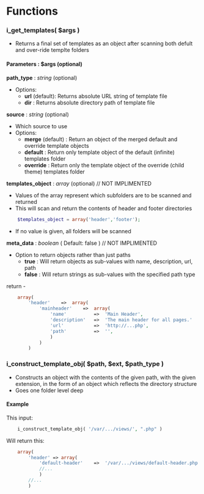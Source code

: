 # Functions

### i_get_templates( $args )
- Returns a final set of templates as an object after scanning both defult and over-ride templte folders

#### Parameters : $args (optional)

__path_type__ : *string* (optional)
- Options:
    + __url__ (default): Returns absolute URL string of template file
    + __dir__ : Returns absolute directory path of template file

__source__ : *string* (optional)
- Which source to use
- Options:
    + __merge__ (default) : Return an object of the merged default and override template objects
    + __default__ : Return only template object of the default (infinite) templates folder
    + __override__ : Return only the template object of the override (child theme) templates folder

__templates_object__ : *array* (optional) // NOT  IMPLIMENTED
- Values of the array represent which subfolders are to be scanned and returned
- This will scan and return the contents of header and footer directories
``` php
    $templates_object = array('header','footer');
```
- If no value is given, all folders will be scanned

__meta_data__ : *boolean* ( Default: false ) // NOT  IMPLIMENTED
- Option to return objects rather than just paths
    + __true__ : Will return objects as sub-values with name, description, url, path
    + __false__ : Will return strings as sub-values with the specified path type


return - 

```php
    array(
        'header'    =>  array(
            'mainheader'    =>  array(
                'name'          =>  'Main Header',
                'description'   =>  'The main header for all pages.'
                'url'           =>  'http://...php',
                'path'          =>  '',
                )
            )
        )

```


### i_construct_template_obj( $path, $ext, $path_type )
- Constructs an object with the contents of the given path, with the given extension, in the form of an object which reflects the directory structure
- Goes one folder level deep

#### Example
This input:
```php
    i_construct_template_obj( '/var/.../views/', ".php" )
```

Will return this:
```php
    array(
        'header' => array(
            'default-header'    =>  '/var/.../views/default-header.php',
            //...
            )
        //...
        )
```




